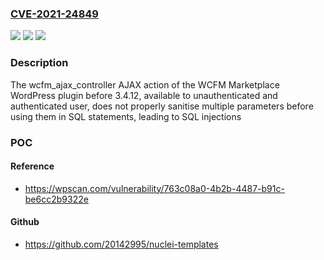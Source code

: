 ### [CVE-2021-24849](https://cve.mitre.org/cgi-bin/cvename.cgi?name=CVE-2021-24849)
![](https://img.shields.io/static/v1?label=Product&message=WCFM%20Marketplace%20%E2%80%93%20Best%20Multivendor%20Marketplace%20for%20WooCommerce&color=blue)
![](https://img.shields.io/static/v1?label=Version&message=3.4.12%20&color=brightgreen)
![](https://img.shields.io/static/v1?label=Vulnerability&message=CWE-89%20SQL%20Injection&color=brightgreen)

### Description

The wcfm_ajax_controller AJAX action of the WCFM Marketplace WordPress plugin before 3.4.12, available to unauthenticated and authenticated user, does not properly sanitise multiple parameters before using them in SQL statements, leading to SQL injections

### POC

#### Reference
- https://wpscan.com/vulnerability/763c08a0-4b2b-4487-b91c-be6cc2b9322e

#### Github
- https://github.com/20142995/nuclei-templates


